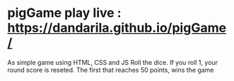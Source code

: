 # pigGame play live : https://dandarila.github.io/pigGame/

As simple game using HTML, CSS and JS 
Roll the dice. If you roll 1, your round score is reseted. 
The first that reaches 50 points, wins the game 
